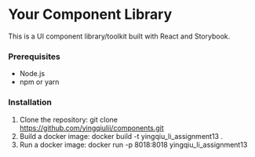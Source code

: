 # Your Component Library

This is a UI component library/toolkit built with React and Storybook.


### Prerequisites

- Node.js
- npm or yarn

### Installation

1. Clone the repository:
   git clone https://github.com/yingqiulii/components.git
2. Build a docker image:
   docker build -t yingqiu_li_assignment13 .
3. Run a docker image:
   docker run -p 8018:8018 yingqiu_li_assignment13

